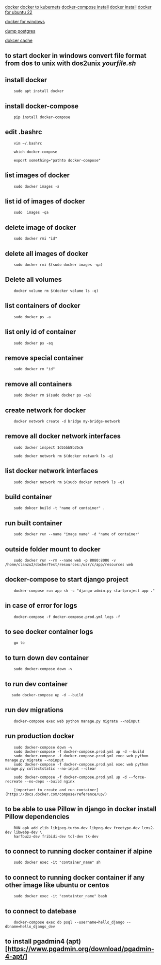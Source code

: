 [docker](https://testdriven.io/blog/dockerizing-django-with-postgres-gunicorn-and-nginx/)
[docker to kubernets](appdynamics.com/blog/product/migrating-from-docker-compose-to-kubernetes/#:~:text=One%20difference%20to%20note%20is,be%20added%20or%20removed%20dynamically.&text=With%20Kubernetes%2C%20we%20would%20have,a%20structure%20called%20a%20DaemonSet.)
[docker-compose install](https://docs.docker.com/compose/install/)
[docker install](https://www.digitalocean.com/community/tutorials/how-to-install-and-use-docker-on-ubuntu-18-04)
[docker for ubuntu 22](https://www.digitalocean.com/community/tutorials/how-to-install-and-use-docker-on-ubuntu-20-04)

[docker for windows](https://futurestud.io/tutorials/how-to-fix-exec-user-process-caused-no-such-file-or-directory-in-docker)

[dump postgres](https://devopsheaven.com/postgresql/pg_dump/databases/docker/backup/2017/09/10/backup-postgresql-database-using-docker.html)

[dokcer cache](https://pythonspeed.com/articles/docker-cache-pip-downloads/)
## to start docker in windows convert file format from dos to unix with dos2unix _yourfile.sh_

## install docker

        sudo apt install docker

## install docker-compose

        pip install docker-compose

## edit .bashrc

        vim ~/.bashrc

        which docker-compose

        export something="pathto docker-compose"

## list images of docker

        sudo docker images -a

## list id of images of docker

        sudo  images -qa

## delete image of docker

        sudo docker rmi "id"

## delete all images of docker

        sudo docker rmi $(sudo docker images -qa)


## Delete all volumes
        docker volume rm $(docker volume ls -q)


## list containers of docker

        sudo docker ps -a

## list only id of container

        sudo docker ps -aq

## remove special container

        sudo docker rm "id"

## remove all containers

        sudo docker rm $(sudo docker ps -qa)

## create network for docker
        docker network create -d bridge my-bridge-network

## remove all docker network interfaces

        sudo docker inspect 1d55bb8b35c6

        sudo docker network rm $(docker network ls -q)

## list docker network interfaces

        sudo docker network rm $(sudo docker network ls -q)

## build container

        sudo dokcer build -t "name of container" .

## run built container

        sudo docker run --name "image name" -d "name of container"

## outside folder mount to docker

        sudo docker run --rm --name web -p 8080:8080 -v /home/clanzu2/dockerTest/resources:/usr/c/app/resources web

## docker-compose to start django project

        docker-compose run app sh -c "django-admin.py startproject app ."

## in case of error for logs

        docker-compose -f docker-compose.prod.yml logs -f

## to see docker container logs
        go to 

## to turn down dev container

        sudo docker-compose down -v

## to run dev container

       sudo docker-compose up -d --build

## run dev migrations

        docker-compose exec web python manage.py migrate --noinput

## run production docker

        sudo docker-compose down -v
        sudo docker-compose -f docker-compose.prod.yml up -d --build
        sudo docker-compose -f docker-compose.prod.yml exec web python manage.py migrate --noinput
        sudo docker-compose -f docker-compose.prod.yml exec web python manage.py collectstatic --no-input --clear

        sudo docker-compose -f docker-compose.prod.yml up -d --force-recreate --no-deps --build nginx

        [important to create and run container](https://docs.docker.com/compose/reference/up/)

## to be able to use Pillow in django in docker install Pillow dependencies

        RUN apk add zlib libjpeg-turbo-dev libpng-dev freetype-dev lcms2-dev libwebp-dev \
        harfbuzz-dev fribidi-dev tcl-dev tk-dev


## to connect to running docker container if alpine

        sudo docker exec -it "container_name" sh

## to connect to running docker container if any other image like ubuntu or centos
        
        sudo docker exec -it "containter_name" bash


## to connect to datebase 

        docker-compose exec db psql --username=hello_django --dbname=hello_django_dev


## to install pgadmin4 (apt)[https://www.pgadmin.org/download/pgadmin-4-apt/]
